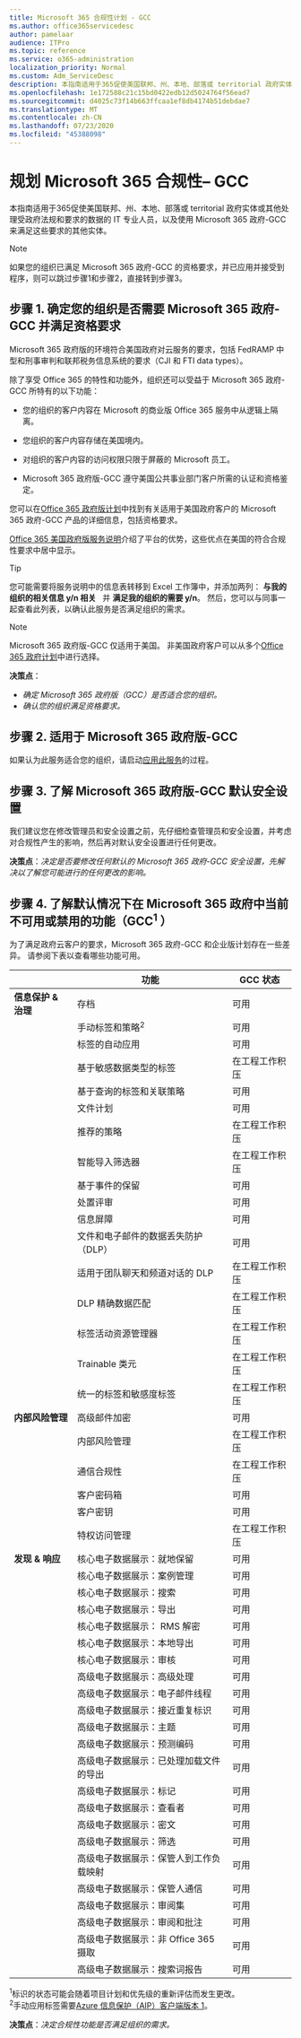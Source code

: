 ```yaml
---
title: Microsoft 365 合规性计划 - GCC
ms.author: office365servicedesc
author: pamelaar
audience: ITPro
ms.topic: reference
ms.service: o365-administration
localization_priority: Normal
ms.custom: Adm_ServiceDesc
description: 本指南适用于365促使美国联邦、州、本地、部落或 territorial 政府实体或其他处理受政府法规和要求的数据的 IT 专业人员，以及使用 Microsoft 365 政府-GCC 来满足这些要求的其他实体。
ms.openlocfilehash: 1e172588c21c15bd0422edb12d5024764f56ead7
ms.sourcegitcommit: d4025c73f14b663ffcaa1ef8db4174b51debdae7
ms.translationtype: MT
ms.contentlocale: zh-CN
ms.lasthandoff: 07/23/2020
ms.locfileid: "45388098"
---
```

# <a name="plan-for-microsoft-365-compliance--gcc"></a>规划 Microsoft 365 合规性– GCC

本指南适用于365促使美国联邦、州、本地、部落或 territorial 政府实体或其他处理受政府法规和要求的数据的 IT 专业人员，以及使用 Microsoft 365 政府-GCC 来满足这些要求的其他实体。

> [!NOTE]
> 如果您的组织已满足 Microsoft 365 政府-GCC 的资格要求，并已应用并接受到程序，则可以跳过步骤1和步骤2，直接转到步骤3。

## <a name="step-1-determine-whether-your-organization-needs-microsoft-365-government---gcc-and-meets-eligibility-requirements"></a>步骤 1. 确定您的组织是否需要 Microsoft 365 政府-GCC 并满足资格要求

Microsoft 365 政府版的环境符合美国政府对云服务的要求，包括 FedRAMP 中型和刑事审判和联邦税务信息系统的要求（CJI 和 FTI data types）。

除了享受 Office 365 的特性和功能外，组织还可以受益于 Microsoft 365 政府-GCC 所特有的以下功能：

- 您的组织的客户内容在 Microsoft 的商业版 Office 365 服务中从逻辑上隔离。

- 您组织的客户内容存储在美国境内。

- 对组织的客户内容的访问权限只限于屏蔽的 Microsoft 员工。

- Microsoft 365 政府版-GCC 遵守美国公共事业部门客户所需的认证和资格鉴定。

您可以在[Office 365 政府版计划](https://products.office.com/government/compare-office-365-government-plans)中找到有关适用于美国政府客户的 Microsoft 365 政府-GCC 产品的详细信息，包括资格要求。

[Office 365 美国政府版服务说明](https://docs.microsoft.com/office365/servicedescriptions/office-365-platform-service-description/office-365-us-government/office-365-us-government)介绍了平台的优势，这些优点在美国的符合合规性要求中居中显示。

> [!TIP]
> 您可能需要将服务说明中的信息表转移到 Excel 工作簿中，并添加两列： **与我的组织的相关信息 y/n 相关**   并 **满足我的组织的需要 y/n**。 然后，您可以与同事一起查看此列表，以确认此服务是否满足组织的需求。

> [!NOTE]
> Microsoft 365 政府版-GCC 仅适用于美国。 非美国政府客户可以从多个[Office 365 政府计划](https://products.office.com/government/compare-office-365-government-plans)中进行选择。

**决策点**： <br/>
- *确定 Microsoft 365 政府版（GCC）是否适合您的组织。*
- *确认您的组织满足资格要求。*

## <a name="step-2-apply-for-microsoft-365-government---gcc"></a>步骤 2. 适用于 Microsoft 365 政府版-GCC

如果认为此服务适合您的组织，请启动[应用此服务](https://products.office.com/government/eligibility-validation)的过程。

## <a name="step-3-understand-microsoft-365-government---gcc-default-security-settings"></a>步骤 3. 了解 Microsoft 365 政府版-GCC 默认安全设置

我们建议您在修改管理员和安全设置之前，先仔细检查管理员和安全设置，并考虑对合规性产生的影响，然后再对默认安全设置进行任何更改。

**决策点**：*决定是否要修改任何默认的 Microsoft 365 政府-GCC 安全设置，先解决以了解您可能进行的任何更改的影响。*

## <a name="step-4-understand-which-capabilities-are-currently-unavailable-or-disabled-by-default-in-microsoft-365-government--gccsup1sup"></a>步骤 4. 了解默认情况下在 Microsoft 365 政府中当前不可用或禁用的功能（GCC<sup>1</sup> ）

为了满足政府云客户的要求，Microsoft 365 政府-GCC 和企业版计划存在一些差异。 请参阅下表以查看哪些功能可用。

|                                         | **功能**                                     | **GCC 状态**         |
| --------------------------------------- | ----------------------------------------------- | ---------------------- |
| **信息保护 & 治理** | 存档                                       | 可用              |
|                                         | 手动标签和策略<sup>2</sup>          | 可用              |
|                                         | 标签的自动应用                      | 可用              |
|                                         | 基于敏感数据类型的标签            | 在工程工作积压 |
|                                         | 基于查询的标签和关联策略 | 可用              |
|                                         | 文件计划                                       | 可用              |
|                                         | 推荐的策略                            | 在工程工作积压 |
|                                         | 智能导入筛选器                            | 在工程工作积压 |
|                                         | 基于事件的保留                           | 可用              |
|                                         | 处置评审                              | 可用              |
|                                         | 信息屏障                            | 可用              |
|                                         | 文件和电子邮件的数据丢失防护（DLP）  | 可用              |
|                                         | 适用于团队聊天和频道对话的 DLP    | 在工程工作积压 |
|                                         | DLP 精确数据匹配                            | 在工程工作积压 |
|                                         | 标签活动资源管理器                         | 在工程工作积压 |
|                                         | Trainable 类元                           | 在工程工作积压 |
|                                         | 统一的标签和敏感度标签         | 在工程工作积压 |
| **内部风险管理**             | 高级邮件加密                     | 可用              |
|                                         | 内部风险管理                         | 在工程工作积压 |
|                                         | 通信合规性                        | 在工程工作积压 |
|                                         | 客户密码箱                                | 可用              |
|                                         | 客户密钥                                    | 可用              |
|                                         | 特权访问管理                    | 在工程工作积压 |
| **发现 & 响应**                  | 核心电子数据展示：就地保留                            | 可用              |
|                                         | 核心电子数据展示：案例管理                                 | 可用              |
|                                         | 核心电子数据展示：搜索                                          | 可用              |
|                                         | 核心电子数据展示：导出                                          | 可用              |
|                                         | 核心电子数据展示： RMS 解密                                  | 可用              |
|                                         | 核心电子数据展示：本地导出                                   | 可用              |
|                                         | 核心电子数据展示：审核                                        | 可用              |
|                                         | 高级电子数据展示：高级处理                             | 可用 |
|                                         | 高级电子数据展示：电子邮件线程                                 | 可用 |
|                                         | 高级电子数据展示：接近重复标识                   | 可用 |
|                                         | 高级电子数据展示：主题                                          | 可用 |
|                                         | 高级电子数据展示：预测编码                               | 可用 |
|                                         | 高级电子数据展示：已处理加载文件的导出                 | 可用 |
|                                         | 高级电子数据展示：标记                                         | 可用 |
|                                         | 高级电子数据展示：查看者                                         | 可用 |
|                                         | 高级电子数据展示：密文                                      | 可用 |
|                                         | 高级电子数据展示：筛选                                       | 可用 |
|                                         | 高级电子数据展示：保管人到工作负载映射                   | 可用 |
|                                         | 高级电子数据展示：保管人通信                        | 可用 |
|                                         | 高级电子数据展示：审阅集                                     | 可用 |
|                                         | 高级电子数据展示：审阅和批注                             | 可用 |
|                                         | 高级电子数据展示：非 Office 365 摄取                        | 可用 |
|                                         | 高级电子数据展示：搜索词报告                              | 可用 |

<sup>1</sup>标识的状态可能会随着项目计划和优先级的重新评估而发生更改。<br/>
<sup>2</sup>手动应用标签需要[Azure 信息保护（AIP）客户端版本 1](https://docs.microsoft.com/azure/information-protection/rms-client/client-version-release-history)。


**决策点**：*决定合规性功能是否满足组织的需求。*
